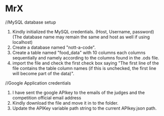 # MrX

//MySQL database setup <br />
1) Kindly initialized the MySQL credentials. (Host, Username, password) (The database name may remain the same and host as well if using localhost) <br />
2) Create a database named "nott-a-code". <br />
3) Create a table named "food_data" with 10 columns each columns sequentially and namely according to the columns found in the .ods file.  <br />
4) import the file and check the first check box saying "The first line of the file contains the table column names (if this is unchecked, the first line will become part of the 
data)". <br />




//Google Application credentials <br />
1) I have sent the google APIkey to the emails of the judges and the competition official email address  <br />
2) Kindly download the file and move it in to the folder. <br />
3) Update the APIKey variable path string to the current APIkey.json path. <br />

